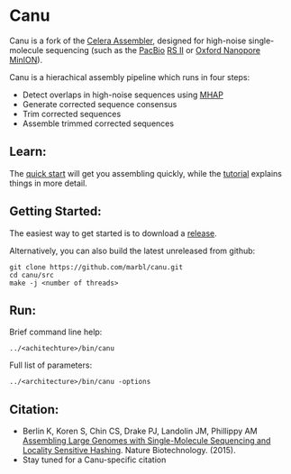 # Canu

Canu is a fork of the [Celera Assembler](http://wgs-assembler.sourceforge.net/wiki/index.php?title=Main_Page), designed for high-noise single-molecule sequencing (such as the [PacBio](http://www.pacb.com) [RS II](http://www.pacb.com/products-and-services/pacbio-systems/rsii/) or [Oxford Nanopore](https://www.nanoporetech.com/) [MinION](https://www.nanoporetech.com/products-services/minion-mki)).

Canu is a hierachical assembly pipeline which runs in four steps:

* Detect overlaps in high-noise sequences using [MHAP](https://github.com/marbl/MHAP)
* Generate corrected sequence consensus
* Trim corrected sequences
* Assemble trimmed corrected sequences

## Learn:

The [quick start](http://canu.readthedocs.io/en/stable/quick-start.html) will get you assembling quickly, while the [tutorial](http://canu.readthedocs.io/en/stable/tutorial.html) explains things in more detail.

## Getting Started:

The easiest way to get started is to download a [release](http://github.com/marbl/canu/releases). 

Alternatively, you can also build the latest unreleased from github:

    git clone https://github.com/marbl/canu.git
    cd canu/src
    make -j <number of threads>

## Run:

Brief command line help:

    ../<achitechture>/bin/canu
    

Full list of parameters:

    ../<architecture>/bin/canu -options

## Citation:

 - Berlin K, Koren S, Chin CS, Drake PJ, Landolin JM, Phillippy AM [Assembling Large Genomes with Single-Molecule Sequencing and Locality Sensitive Hashing](http://www.nature.com/nbt/journal/v33/n6/abs/nbt.3238.html). Nature Biotechnology. (2015).
 - Stay tuned for a Canu-specific citation
